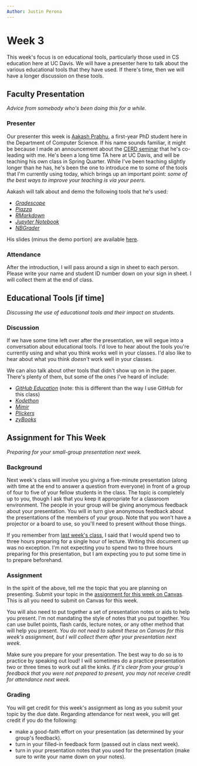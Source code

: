 ```yaml
---
Author: Justin Perona
---
```


# Week 3

This week's focus is on educational tools, particularly those used in CS education here at UC Davis.
We will have a presenter here to talk about the various educational tools that they have used.
If there's time, then we will have a longer discussion on these tools.

## Faculty Presentation

*Advice from somebody who's been doing this for a while.*

### Presenter

Our presenter this week is [Aakash Prabhu](http://aakprabhu.com/), a first-year PhD student here in the Department of Computer Science.
If his name sounds familiar, it might be because I made an announcement about the [CERD seminar](https://canvas.ucdavis.edu/courses/369850/discussion_topics/358735) that he's co-leading with me.
He's been a long time TA here at UC Davis, and will be teaching his own class in Spring Quarter.
While I've been teaching slightly longer than he has, he's been the one to introduce me to some of the tools that I'm currently using today, which brings up an important point: *some of the best ways to improve your teaching is via your peers*.

Aakash will talk about and demo the following tools that he's used:

* [*Gradescope*](https://www.gradescope.com/)
* [*Piazza*](https://piazza.com/)
* [*RMarkdown*](https://rmarkdown.rstudio.com/)
* [*Jupyter Notebook*](https://jupyter.org/)
* [*NBGrader*](https://github.com/jupyter/nbgrader)

His slides (minus the demo portion) are available [here](https://docs.google.com/presentation/d/1E5Ua79zW7wpxsN93KKKERsOsIw-IOLQbOir0tRKvPh4/edit?usp=sharing).

### Attendance

After the introduction, I will pass around a sign in sheet to each person.
Please write your name and student ID number down on your sign in sheet.
I will collect them at the end of class.

## Educational Tools [if time]

*Discussing the use of educational tools and their impact on students.*

### Discussion

If we have some time left over after the presentation, we will segue into a conversation about educational tools.
I'd love to hear about the tools you're currently using and what you think works well in your classes.
I'd also like to hear about what you think *doesn't* work well in your classes.

We can also talk about other tools that didn't show up on in the paper.
There's plenty of them, but some of the ones I've heard of include:

* [*GitHub Education*](https://education.github.com/) (note: this is different than the way I use GitHub for this class)
* [*Kodethon*](https://www.kodethon.com/#/)
* [*Mimir*](https://www.mimirhq.com/)
* [*Plickers*](https://www.plickers.com/)
* [*zyBooks*](https://www.zybooks.com/)

## Assignment for This Week

*Preparing for your small-group presentation next week.*

### Background

Next week's class will involve you giving a five-minute presentation (along with time at the end to answer a question from everyone) in front of a group of four to five of your fellow students in the class.
The topic is completely up to you, though I ask that you keep it appropriate for a classroom environment.
The people in your group will be giving anonymous feedback about your presentation.
You will in turn give anonymous feedback about the presentations of the members of your group.
Note that you won't have a projector or a board to use, so you'll need to present without those things.

If you remember from [last week's class](./week02.md), I said that I would spend two to three hours preparing for a single hour of lecture.
Writing this document up was no exception.
I'm not expecting you to spend two to three hours preparing for this presentation, but I am expecting you to put some time in to prepare beforehand.

### Assignment

In the spirit of the above, tell me the topic that you are planning on presenting.
Submit your topic in the [assignment for this week on Canvas](https://canvas.ucdavis.edu/courses/369850/assignments/372348).
This is all you need to submit on Canvas for this week.

You will also need to put together a set of presentation notes or aids to help you present.
I'm not mandating the style of notes that you put together.
You can use bullet points, flash cards, lecture notes, or any other method that will help you present.
*You do not need to submit these on Canvas for this week's assignment, but I will collect them after your presentation next week.*

Make sure you prepare for your presentation.
The best way to do so is to practice by speaking out loud!
I will sometimes do a practice presentation two or three times to work out all the kinks.
*If it's clear from your group's feedback that you were not prepared to present, you may not receive credit for attendance next week.*

### Grading

You will get credit for this week's assignment as long as you submit your topic by the due date.
Regarding attendance for next week, you will get credit if you do the following:

* make a good-faith effort on your presentation (as determined by your group's feedback).
* turn in your filled-in feedback form (passed out in class next week).
* turn in your presentation notes that you used for the presentation (make sure to write your name down on your notes).
